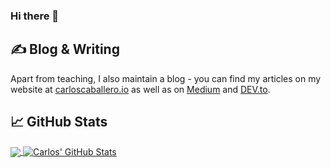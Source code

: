 ### Hi there 👋


## &#x270d; Blog & Writing

Apart from teaching, I also maintain a blog - you can find my articles on my website at [carloscaballero.io](https://carloscaballero.io/) as well as on [Medium](https://medium.com/@ccaballero) and [DEV.to](https://dev.to/carlillo).


## &#x1f4c8; GitHub Stats

<a href="https://github.com/Caballerog/caballerog">
  <img align="center" src="https://github-readme-stats.vercel.app/api/top-langs/?username=caballerog&hide=java,html&title_color=ffffff&text_color=c9cacc&icon_color=2bbc8a&bg_color=1d1f21" />
</a>
<a href="https://github.com/Caballerog/caballerog">
  <img align="center" src="https://github-readme-stats.vercel.app/api?username=caballerog&show_icons=true&line_height=27&count_private=true&title_color=ffffff&text_color=c9cacc&icon_color=2bbc8a&bg_color=1d1f21" alt="Carlos' GitHub Stats" />
</a>


<!--
**Caballerog/caballerog** is a ✨ _special_ ✨ repository because its `README.md` (this file) appears on your GitHub profile.

Here are some ideas to get you started:

- 🔭 I’m currently working on ...
- 🌱 I’m currently learning ...
- 👯 I’m looking to collaborate on ...
- 🤔 I’m looking for help with ...
- 💬 Ask me about ...
- 📫 How to reach me: ...
- 😄 Pronouns: ...
- ⚡ Fun fact: ...
-->
